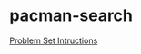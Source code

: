 # pacman-search

[Problem Set Intructions]('https://inst.eecs.berkeley.edu/~cs188/fa10/projects/search/search.html')

